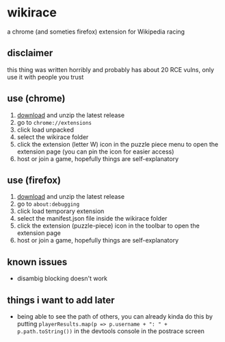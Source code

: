 # wikirace
a chrome (and someties firefox) extension for Wikipedia racing
## disclaimer
this thing was written horribly and probably has about 20 RCE vulns, only use it with people you trust
## use (chrome)
1. [download](https://github.com/rivques/wikirace/releases) and unzip the latest release
2. go to `chrome://extensions`
3. click load unpacked
4. select the wikirace folder
5. click the extension (letter W) icon in the puzzle piece menu to open the extension page (you can pin the icon for easier access)
6. host or join a game, hopefully things are self-explanatory
## use (firefox)
1. [download](https://github.com/rivques/wikirace/releases) and unzip the latest release
2. go to `about:debugging`
3. click load temporary extension
4. select the manifest.json file inside the wikirace folder
5. click the extension (puzzle-piece) icon in the toolbar to open the extension page
6. host or join a game, hopefully things are self-explanatory
## known issues
- disambig blocking doesn't work
## things i want to add later
- being able to see the path of others, you can already kinda do this by
putting `playerResults.map(p => p.username + ": " + p.path.toString())` in the devtools
console in the postrace screen
